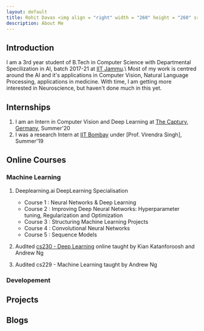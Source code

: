 ```yaml
---
layout: default
title: Rohit Davas <img align = "right" width = "260" height = "260" src="/Images/Rohit.jpeg" alt="Rohit"/> 
description: About Me 
--- 
```


## Introduction

I am a 3rd year student of B.Tech in Computer Science with Departmental Specilization in AI, batch 2017-21 at [IIT Jammu](https://iitjammu.ac.in/).\\
Most of my work is centred around the AI and it's applications in Computer Vision, Natural Language Processing, applications in medicine. With time, I am getting more interested in Neuroscience, but haven't done much in this yet. 

## Internships

1. I am an Intern in Computer Vision and Deep Learning at [The Captury, Germany](http://thecaptury.com/), Summer'20
1. I was a research Intern at [IIT Bombay](http://www.iitb.ac.in/) under [Prof. Virendra Singh], Summer'19 

## Online Courses

### Machine Learning

1. Deeplearning.ai DeepLearning Specialisation
   - Course 1 : Neural Networks & Deep Learning
   - Course 2 : Improving Deep Neural Networks: Hyperparameter tuning, Regularization and Optimization
   - Course 3 : Structuring Machine Learning Projects
   - Course 4 : Convolutional Neural Networks
   - Course 5 : Sequence Models

1. Audited [cs230 - Deep Learning](https://cs230.stanford.edu/) online taught by Kian Katanforoosh and Andrew Ng
1. Audited cs229 - Machine Learning taught by Andrew Ng 

### Developement

## Projects

## Blogs
